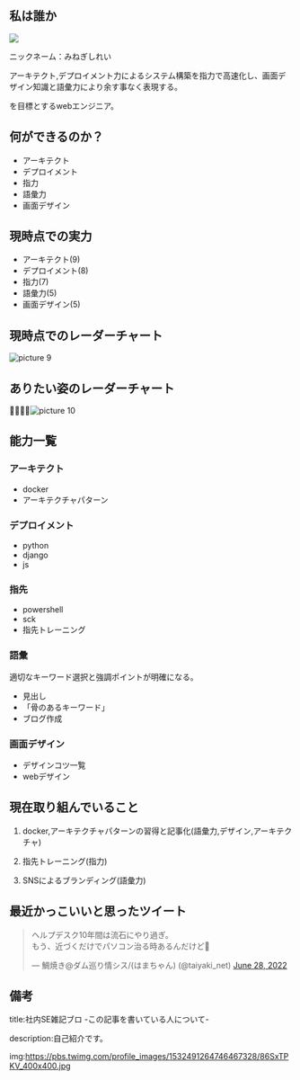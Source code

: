 
## 私は誰か

<img src="https://avatars.githubusercontent.com/u/68362169?v=4">

ニックネーム：みねぎしれい

アーキテクト,デプロイメント力によるシステム構築を指力で高速化し、画面デザイン知識と語彙力により余す事なく表現する。

を目標とするwebエンジニア。



## 何ができるのか？

- アーキテクト
- デプロイメント
- 指力
- 語彙力
- 画面デザイン


## 現時点での実力

- アーキテクト(9)
- デプロイメント(8)
- 指力(7)
- 語彙力(5)
- 画面デザイン(5)


## 現時点でのレーダーチャート

![picture 9](../images/eb952e5fae0cd09fbd1fafde87c90e3b1d5b8926ca289b65ac57cf2d5d98eccd.png)  


## ありたい姿のレーダーチャート

![picture 10](../images/ba460ac9fa73658b1c582cefeed2e6ee6b4aa85e0ae2e8c9a614a5ba690c5c28.png)  



## 能力一覧


### アーキテクト

- docker
- アーキテクチャパターン


### デプロイメント

- python
- django
- js


### 指先

- powershell
- sck
- 指先トレーニング


### 語彙

適切なキーワード選択と強調ポイントが明確になる。

- 見出し
- 「骨のあるキーワード」
- ブログ作成


### 画面デザイン

- デザインコツ一覧
- webデザイン


## 現在取り組んでいること

1. docker,アーキテクチャパターンの習得と記事化(語彙力,デザイン,アーキテクチャ)

2. 指先トレーニング(指力)

3. SNSによるブランディング(語彙力)


## 最近かっこいいと思ったツイート

<blockquote class="twitter-tweet"><p lang="ja" dir="ltr">ヘルプデスク10年間は流石にやり過ぎ。<br>もう、近づくだけでパソコン治る時あるんだけど🤔</p>&mdash; 鯛焼き@ダム巡り情シス/(はまちゃん) (@taiyaki_net) <a href="https://twitter.com/taiyaki_net/status/1541716984081285121?ref_src=twsrc%5Etfw">June 28, 2022</a></blockquote> <script async src="https://platform.twitter.com/widgets.js" charset="utf-8"></script>


## 備考

title:社内SE雑記ブロ -この記事を書いている人について-

description:自己紹介です。

img:https://pbs.twimg.com/profile_images/1532491264746467328/86SxTPKV_400x400.jpg




